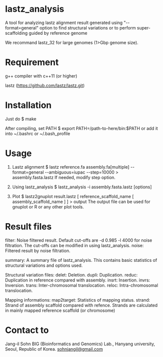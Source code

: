 # lastz_analysis
A tool for analyzing lastz alignment result generated using "--format=general" option to find structural variations or to perform super-scaffolding guided by reference genome

We recommand lastz_32 for large genomes (1>Gbp genome size).


# Requirement
g++ compiler with c++11 (or higher)

lastz (https://github.com/lastz/lastz.git)


# Installation
Just do
$ make

After compiling, set PATH
$ export PATH=/path-to-here/bin:$PATH
or add it into ~/.bashrc or ~/.bash_profile


# Usage

1. Lastz alignment
$ lastz reference.fa assembly.fa[multiple] --format=general --ambiguous=iupac --step=10000 > assembly.fasta.lastz
If needed, modify step option.

2. Using lastz_analysis
$ lastz_analysis -i assembly.fasta.lastz [options]

3. Plot
$ lastz2gnuplot result.lastz [ reference_scaffold_name [ assembly_scaffold_name ] ] > output
The output file can be used for gnuplot or R or any other plot tools.

# Result files

filter:  Noise filtered result.
         Default cut-offs are 
                 -d 0.985
                 -l 4000
         for noise filtration.
         The cut-offs can be modified in using lastz_analysis.
noise:   Filtered result by noise filtration.

summary: A summary file of lastz_analysis.
         This contains basic statistics of structural variations and options used.

Structural variation files:
delet:   Deletion.
dupli:   Duplication.
reduc:   Duplication in reference compared with assembly.
insrt:   Insertion.
invrs:   Inversion.
trans:   Inter-chromosomal translocation.
reloc:   Intra-chromosomal translocation.

Mapping informations:
map2target:     Statistics of mapping status.
strand:         Strand of assembly scaffold compared with refence.
                Strands are calculated in mainly mapped reference scaffold (or chromosome)

# Contact to
Jang-il Sohn
BIG (Bioinformatics and Genomics) Lab.,
Hanyang university, Seoul, Republic of Korea.
sohnjangil@gmail.com
